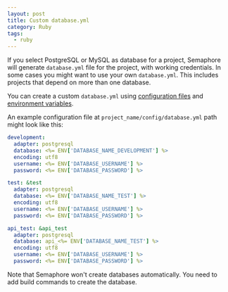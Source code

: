 ```yaml
---
layout: post
title: Custom database.yml
category: Ruby
tags:
  - ruby
---
```


If you select PostgreSQL or MySQL as database for a project, Semaphore will
generate `database.yml` file for the project, with working credentials. In
some cases you might want to use your own `database.yml`. This includes
projects that depend on more than one database.

You can create a custom `database.yml` using [configuration
files](/docs/adding-configuration-files.html) and [environment
variables](/docs/available-environment-variables.html).

An example configuration file at `project_name/config/database.yml` path
might look like this:

```yml
development:
  adapter: postgresql
  database: <%= ENV['DATABASE_NAME_DEVELOPMENT'] %>
  encoding: utf8
  username: <%= ENV['DATABASE_USERNAME'] %>
  password: <%= ENV['DATABASE_PASSWORD'] %>

test: &test
  adapter: postgresql
  database: <%= ENV['DATABASE_NAME_TEST'] %>
  encoding: utf8
  username: <%= ENV['DATABASE_USERNAME'] %>
  password: <%= ENV['DATABASE_PASSWORD'] %>

api_test: &api_test
  adapter: postgresql
  database: api_<%= ENV['DATABASE_NAME_TEST'] %>
  encoding: utf8
  username: <%= ENV['DATABASE_USERNAME'] %>
  password: <%= ENV['DATABASE_PASSWORD'] %>
```

Note that Semaphore won't create databases automatically. You need to add build
commands to create the database.
